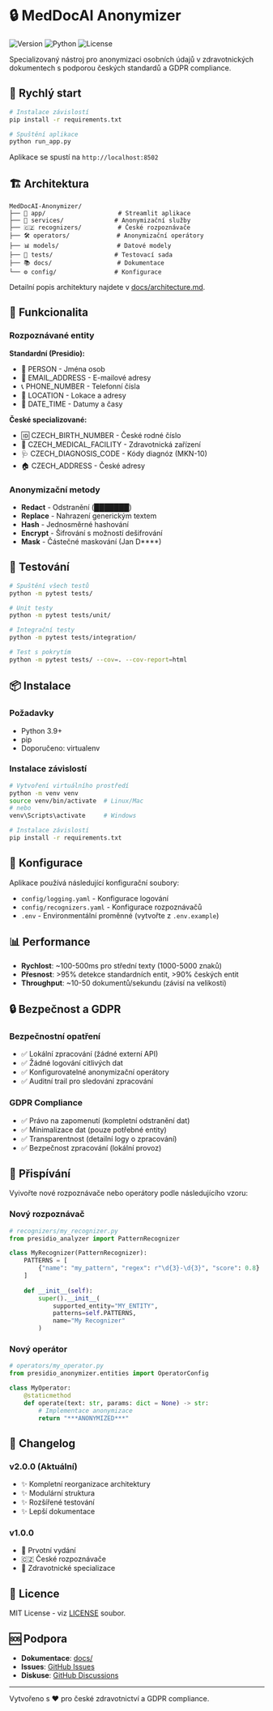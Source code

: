 # 🔒 MedDocAI Anonymizer

![Version](https://img.shields.io/badge/version-2.0.0-blue.svg)
![Python](https://img.shields.io/badge/python-3.9+-green.svg)
![License](https://img.shields.io/badge/license-MIT-yellow.svg)

Specializovaný nástroj pro anonymizaci osobních údajů v zdravotnických dokumentech s podporou českých standardů a GDPR compliance.

## 🚀 Rychlý start

```bash
# Instalace závislostí
pip install -r requirements.txt

# Spuštění aplikace
python run_app.py
```

Aplikace se spustí na `http://localhost:8502`

## 🏗️ Architektura

```
MedDocAI-Anonymizer/
├── 📱 app/                    # Streamlit aplikace
├── 🔧 services/              # Anonymizační služby
├── 🇨🇿 recognizers/          # České rozpoznávače
├── 🛠️ operators/             # Anonymizační operátory
├── 📊 models/                # Datové modely
├── 🧪 tests/                 # Testovací sada
├── 📚 docs/                  # Dokumentace
└── ⚙️ config/                # Konfigurace
```

Detailní popis architektury najdete v [docs/architecture.md](docs/architecture.md).

## 🎯 Funkcionalita

### Rozpoznávané entity

**Standardní (Presidio):**
- 👤 PERSON - Jména osob
- 📧 EMAIL_ADDRESS - E-mailové adresy
- 📞 PHONE_NUMBER - Telefonní čísla
- 📍 LOCATION - Lokace a adresy
- 📅 DATE_TIME - Datumy a časy

**České specializované:**
- 🆔 CZECH_BIRTH_NUMBER - České rodné číslo
- 🏥 CZECH_MEDICAL_FACILITY - Zdravotnická zařízení
- 🩺 CZECH_DIAGNOSIS_CODE - Kódy diagnóz (MKN-10)
- 🏠 CZECH_ADDRESS - České adresy

### Anonymizační metody
- **Redact** - Odstranění (███████)
- **Replace** - Nahrazení generickým textem
- **Hash** - Jednosměrné hashování
- **Encrypt** - Šifrování s možností dešifrování
- **Mask** - Částečné maskování (Jan D****)

## 🧪 Testování

```bash
# Spuštění všech testů
python -m pytest tests/

# Unit testy
python -m pytest tests/unit/

# Integrační testy
python -m pytest tests/integration/

# Test s pokrytím
python -m pytest tests/ --cov=. --cov-report=html
```

## 📦 Instalace

### Požadavky
- Python 3.9+
- pip
- Doporučeno: virtualenv

### Instalace závislostí

```bash
# Vytvoření virtuálního prostředí
python -m venv venv
source venv/bin/activate  # Linux/Mac
# nebo
venv\Scripts\activate     # Windows

# Instalace závislostí
pip install -r requirements.txt
```

## 🔧 Konfigurace

Aplikace používá následující konfigurační soubory:

- `config/logging.yaml` - Konfigurace logování
- `config/recognizers.yaml` - Konfigurace rozpoznávačů
- `.env` - Environmentální proměnné (vytvořte z `.env.example`)

## 📊 Performance

- **Rychlost**: ~100-500ms pro střední texty (1000-5000 znaků)
- **Přesnost**: >95% detekce standardních entit, >90% českých entit
- **Throughput**: ~10-50 dokumentů/sekundu (závisí na velikosti)

## 🔒 Bezpečnost a GDPR

### Bezpečnostní opatření
- ✅ Lokální zpracování (žádné externí API)
- ✅ Žádné logování citlivých dat
- ✅ Konfigurovatelné anonymizační operátory
- ✅ Auditní trail pro sledování zpracování

### GDPR Compliance
- ✅ Právo na zapomenutí (kompletní odstranění dat)
- ✅ Minimalizace dat (pouze potřebné entity)
- ✅ Transparentnost (detailní logy o zpracování)
- ✅ Bezpečnost zpracování (lokální provoz)

## 🤝 Přispívání

Vyivořte nové rozpoznávače nebo operátory podle následujícího vzoru:

### Nový rozpoznávač
```python
# recognizers/my_recognizer.py
from presidio_analyzer import PatternRecognizer

class MyRecognizer(PatternRecognizer):
    PATTERNS = [
        {"name": "my_pattern", "regex": r"\d{3}-\d{3}", "score": 0.8}
    ]
    
    def __init__(self):
        super().__init__(
            supported_entity="MY_ENTITY",
            patterns=self.PATTERNS,
            name="My Recognizer"
        )
```

### Nový operátor
```python
# operators/my_operator.py
from presidio_anonymizer.entities import OperatorConfig

class MyOperator:
    @staticmethod
    def operate(text: str, params: dict = None) -> str:
        # Implementace anonymizace
        return "***ANONYMIZED***"
```

## 📝 Changelog

### v2.0.0 (Aktuální)
- ✨ Kompletní reorganizace architektury
- ✨ Modulární struktura
- ✨ Rozšířené testování
- ✨ Lepší dokumentace

### v1.0.0
- 🎉 Prvotní vydání
- 🇨🇿 České rozpoznávače
- 🏥 Zdravotnické specializace

## 📄 Licence

MIT License - viz [LICENSE](LICENSE) soubor.

## 🆘 Podpora

- **Dokumentace**: [docs/](docs/)
- **Issues**: [GitHub Issues](https://github.com/your-org/medocai-anonymizer/issues)
- **Diskuse**: [GitHub Discussions](https://github.com/your-org/medocai-anonymizer/discussions)

---

Vytvořeno s ❤️ pro české zdravotnictví a GDPR compliance.
